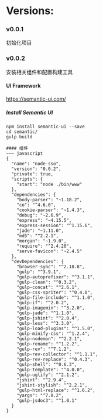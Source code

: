 # Versions:
### v0.0.1
初始化项目
### v0.0.2
安装相关组件和配置构建工具
#### UI Framework
https://semantic-ui.com/
##### Install Semantic UI
~~~ shell
npm install semantic-ui --save
cd semantic/
gulp build

#### 组件
~~~ javascript
{
  "name": "node-sso",
  "version": "0.0.2",
  "private": true,
  "scripts": {
    "start": "node ./bin/www"
  },
  "dependencies": {
    "body-parser": "~1.18.2",
    "co": "^4.6.0",
    "cookie-parser": "~1.4.3",
    "debug": "~2.6.9",
    "express": "~4.15.5",
    "express-session": "^1.15.6",
    "jade": "~1.11.0",
    "md5": "^2.2.1",
    "morgan": "~1.9.0",
    "require": "^2.4.20",
    "serve-favicon": "~2.4.5"
  },
  "devDependencies": {
    "browser-sync": "^2.18.8",
    "gulp": "^3.9.1",
    "gulp-autoprefixer": "^3.1.1",
    "gulp-clean": "^0.3.2",
    "gulp-concat": "^2.6.1",
    "gulp-css-spriter": "^0.4.0",
    "gulp-file-include": "^1.1.0",
    "gulp-if": "^2.0.2",
    "gulp-imagemin": "^3.2.0",
    "gulp-jade": "^1.1.0",
    "gulp-jshint": "^2.0.4",
    "gulp-less": "^3.3.0",
    "gulp-load-plugins": "^1.5.0",
    "gulp-minify-css": "^1.2.4",
    "gulp-nodemon": "^2.2.1",
    "gulp-rename": "^1.2.2",
    "gulp-rev": "^7.1.2",
    "gulp-rev-collector": "^1.1.1",
    "gulp-rev-replace": "^0.4.3",
    "gulp-shell": "^0.6.3",
    "gulp-template": "^4.0.0",
    "gulp-uglify": "^2.1.2",
    "jshint": "^2.9.4",
    "jshint-stylish": "^2.2.1",
    "gulp-html-replace": "^1.6.2",
    "yargs": "^7.0.2",
    "gulp-jsdoc3": "^1.0.1"
  }
}









